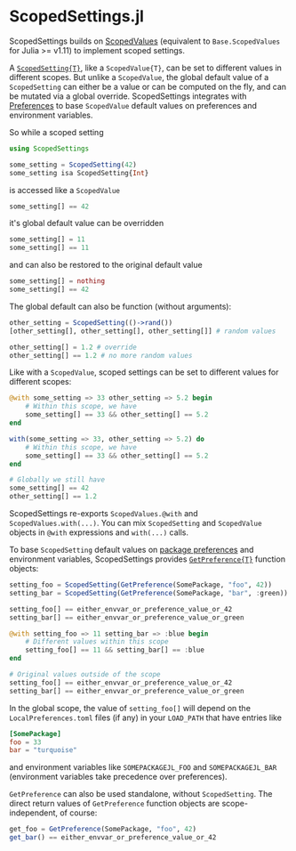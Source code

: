 # ScopedSettings.jl

ScopedSettings builds on [ScopedValues](https://github.com/vchuravy/ScopedValues.jl) (equivalent to `Base.ScopedValues` for Julia >= v1.11) to implement scoped settings.

A [`ScopedSetting{T}`](@ref), like a `ScopedValue{T}`, can be set to different values in different scopes. But unlike a `ScopedValue`, the global default value of a `ScopedSetting` can either be a value or can be computed on the fly, and can be mutated via a global override. ScopedSettings integrates with [Preferences](https://github.com/JuliaPackaging/Preferences.jl) to base `ScopedValue` default values on preferences and environment variables.

So while a scoped setting

```julia
using ScopedSettings

some_setting = ScopedSetting(42)
some_setting isa ScopedSetting{Int}
```

is accessed like a `ScopedValue`

```julia
some_setting[] == 42
```

it's global default value can be overridden

```julia
some_setting[] = 11
some_setting[] == 11
```

and can also be restored to the original default value

```julia
some_setting[] = nothing
some_setting[] == 42
```

The global default can also be function (without arguments):

```julia
other_setting = ScopedSetting(()->rand())
[other_setting[], other_setting[], other_setting[]] # random values

other_setting[] = 1.2 # override
other_setting[] == 1.2 # no more random values
```

Like with a `ScopedValue`, scoped settings can be set to different values
for different scopes:

```julia
@with some_setting => 33 other_setting => 5.2 begin
    # Within this scope, we have
    some_setting[] == 33 && other_setting[] == 5.2
end

with(some_setting => 33, other_setting => 5.2) do
    # Within this scope, we have
    some_setting[] == 33 && other_setting[] == 5.2
end

# Globally we still have
some_setting[] == 42
other_setting[] == 1.2
```

ScopedSettings re-exports `ScopedValues.@with` and `ScopedValues.with(...)`. You can mix `ScopedSetting` and `ScopedValue` objects in `@with` expressions
and `with(...)` calls.

To base `ScopedSetting` default values on
[package preferences](https://github.com/JuliaPackaging/Preferences.jl) and
environment variables, ScopedSettings provides [`GetPreference{T}`](@ref)
function objects:

```julia
setting_foo = ScopedSetting(GetPreference(SomePackage, "foo", 42))
setting_bar = ScopedSetting(GetPreference(SomePackage, "bar", :green))

setting_foo[] == either_envvar_or_preference_value_or_42
setting_bar[] == either_envvar_or_preference_value_or_green

@with setting_foo => 11 setting_bar => :blue begin
    # Different values within this scope
    setting_foo[] == 11 && setting_bar[] == :blue
end

# Original values outside of the scope
setting_foo[] == either_envvar_or_preference_value_or_42
setting_bar[] == either_envvar_or_preference_value_or_green
```

In the global scope, the value of `setting_foo[]` will depend on the `LocalPreferences.toml` files (if any) in your `LOAD_PATH` that have entries like

```toml
[SomePackage]
foo = 33
bar = "turquoise"
```

and environment variables like `SOMEPACKAGEJL_FOO` and `SOMEPACKAGEJL_BAR` (environment variables take precedence over preferences).

`GetPreference` can also be used standalone, without `ScopedSetting`. The direct return values of `GetPreference` function objects are scope-independent, of course:

```julia
get_foo = GetPreference(SomePackage, "foo", 42)
get_bar() == either_envvar_or_preference_value_or_42
```
